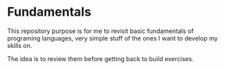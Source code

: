 # Fundamentals
This repository purpose is for me to revisit basic fundamentals of programing languages, very simple stuff of the ones I want to develop my skills on.

The idea is to review them before getting back to build exercises.


